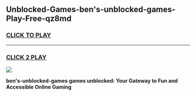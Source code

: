 
## Unblocked-Games-ben's-unblocked-games-Play-Free-qz8md
<h3>
<a href="https://premium76.site?title=ben's-unblocked-games&ref=10A">CLICK TO PLAY</a></h3>
<hr>

<h3>
<a href="https://premium76.site?title=ben's-unblocked-games&ref=10A">CLICK 2 PLAY</a>
  
</h3>

<a href="https://premium76.site?title=ben's-unblocked-games&ref=10A"><img src="https://clearcache.store/games.png"></a>


**ben's-unblocked-games games unblocked: Your Gateway to Fun and Accessible Online Gaming**
